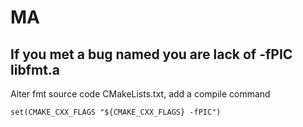 # MA

## If you met a bug named you are lack of -fPIC libfmt.a

Alter fmt source code CMakeLists.txt, add a compile command 

    set(CMAKE_CXX_FLAGS "${CMAKE_CXX_FLAGS} -fPIC")
